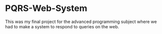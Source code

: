 # PQRS-Web-System
This was my final project for the advanced programming subject where we had to make a system to respond to queries on the web.
